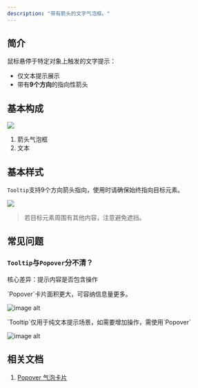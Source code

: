 ```yaml
---
description: "带有箭头的文字气泡框。"
---
```


<!--副标题具体写法见源代码模式-->



## 简介

鼠标悬停于特定对象上触发的文字提示：

- 仅文本提示展示
- 带有**9个方向**的指向性箭头

## 基本构成

![](此处缺少示意图：示意对象与悬停出发的气泡框)

1. 箭头气泡框
2. 文本

## 基本样式
`Tooltip`支持9个方向箭头指向，使用时请确保始终指向目标元素。 

![](演示一下箭头须要跟随对象元素)
> 若目标元素周围有其他内容，注意避免遮挡。


## 常见问题
### `Tooltip`与`Popover`分不清？

核心差异：提示内容是否包含操作

<div class="u-md-flex-without-bg">
   <div class="u-md-mr24">
      <p><i class="u-md-suggested"></i>`Popover`卡片面积更大，可容纳信息量更多。</p>
      <img src="Popover卡片展示操作的示意图_正确.jpg" alt="image alt" title="desc" />
   </div>
   <div>
      <p><i class="u-md-not-suggested"></i>`Tooltip`仅用于纯文本提示场景，如需要增加操作，需使用`Popover`</p>
      <img src="Tooltip包含操作的示意图_错误.jpg" alt="image alt" title="desc" />
   </div>
</div>




<!--

## 主题

| 内容 | 值           | 默认值  |
| :--- | :----------- | :------ |
| icon | icon/nothing | nothing |
| icon | icon/nothing | nothing |

-->

## 相关文档

1. [Popover 气泡卡片](/component/Popover/)
